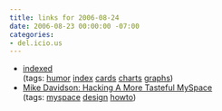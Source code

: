 ```yaml
---
title: links for 2006-08-24
date: 2006-08-23 00:00:00 -07:00
categories:
- del.icio.us
---
```


<ul class="delicious">
	<li>
		<div class="delicious-link"><a href="http://indexed.blogspot.com/">indexed</a></div>
		<div class="delicious-tags">(tags: <a href="http://del.icio.us/torrez/humor">humor</a> <a href="http://del.icio.us/torrez/index">index</a> <a href="http://del.icio.us/torrez/cards">cards</a> <a href="http://del.icio.us/torrez/charts">charts</a> <a href="http://del.icio.us/torrez/graphs">graphs</a>)</div>
	</li>
	<li>
		<div class="delicious-link"><a href="http://www.mikeindustries.com/blog/archive/2006/04/hacking-myspace-layouts">Mike Davidson: Hacking A More Tasteful MySpace</a></div>
		<div class="delicious-tags">(tags: <a href="http://del.icio.us/torrez/myspace">myspace</a> <a href="http://del.icio.us/torrez/design">design</a> <a href="http://del.icio.us/torrez/howto">howto</a>)</div>
	</li>
</ul>
